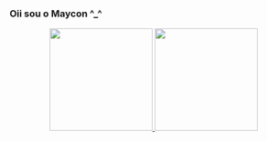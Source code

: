 ### Oii sou o Maycon ^_^


<div align="center">
  <a href="https://github.com/mayconteodoro">
  <img height="180em" src="https://github-readme-stats.vercel.app/api?username=mayconteodoro&show_icons=true&theme=tokyonight&include_all_commits=true&count_private=true"/>
  <img height="180em" src="https://github-readme-stats.vercel.app/api/top-langs/?username=mayconteodoro&layout=compact&langs_count=7&theme=tokyonight"/>
</div>



